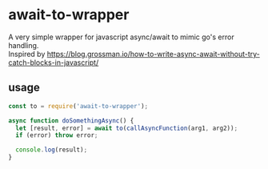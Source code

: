 # await-to-wrapper
A very simple wrapper for javascript async/await to mimic go's error handling.  
Inspired by https://blog.grossman.io/how-to-write-async-await-without-try-catch-blocks-in-javascript/

## usage
```javascript
const to = require('await-to-wrapper');

async function doSomethingAsync() {
  let [result, error] = await to(callAsyncFunction(arg1, arg2));
  if (error) throw error;

  console.log(result);
}
```
